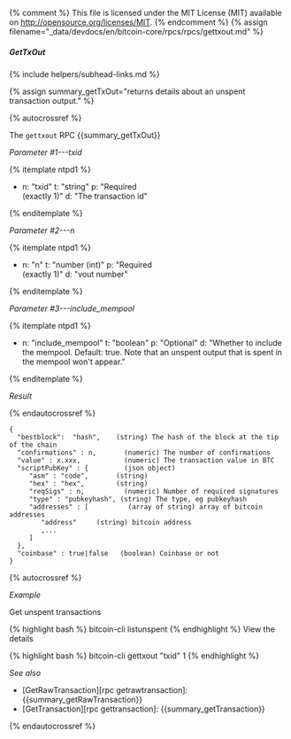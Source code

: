 {% comment %}
This file is licensed under the MIT License (MIT) available on
http://opensource.org/licenses/MIT.
{% endcomment %}
{% assign filename="_data/devdocs/en/bitcoin-core/rpcs/rpcs/gettxout.md" %}

##### GetTxOut
{% include helpers/subhead-links.md %}

{% assign summary_getTxOut="returns details about an unspent transaction output." %}

{% autocrossref %}

The `gettxout` RPC {{summary_getTxOut}}

*Parameter #1---txid*

{% itemplate ntpd1 %}
- n: "txid"
  t: "string"
  p: "Required<br>(exactly 1)"
  d: "The transaction id"

{% enditemplate %}

*Parameter #2---n*

{% itemplate ntpd1 %}
- n: "n"
  t: "number (int)"
  p: "Required<br>(exactly 1)"
  d: "vout number"

{% enditemplate %}

*Parameter #3---include_mempool*

{% itemplate ntpd1 %}
- n: "include_mempool"
  t: "boolean"
  p: "Optional"
  d: "Whether to include the mempool. Default: true.     Note that an unspent output that is spent in the mempool won't appear."

{% enditemplate %}

*Result*

{% endautocrossref %}

    {
      "bestblock":  "hash",    (string) The hash of the block at the tip of the chain
      "confirmations" : n,       (numeric) The number of confirmations
      "value" : x.xxx,           (numeric) The transaction value in BTC
      "scriptPubKey" : {         (json object)
         "asm" : "code",       (string)
         "hex" : "hex",        (string)
         "reqSigs" : n,          (numeric) Number of required signatures
         "type" : "pubkeyhash", (string) The type, eg pubkeyhash
         "addresses" : [          (array of string) array of bitcoin addresses
            "address"     (string) bitcoin address
            ,...
         ]
      },
      "coinbase" : true|false   (boolean) Coinbase or not
    }

{% autocrossref %}

*Example*

Get unspent transactions

{% highlight bash %}
bitcoin-cli listunspent
{% endhighlight %}
View the details

{% highlight bash %}
bitcoin-cli gettxout "txid" 1
{% endhighlight %}

*See also*

* [GetRawTransaction][rpc getrawtransaction]: {{summary_getRawTransaction}}
* [GetTransaction][rpc gettransaction]: {{summary_getTransaction}}

{% endautocrossref %}
